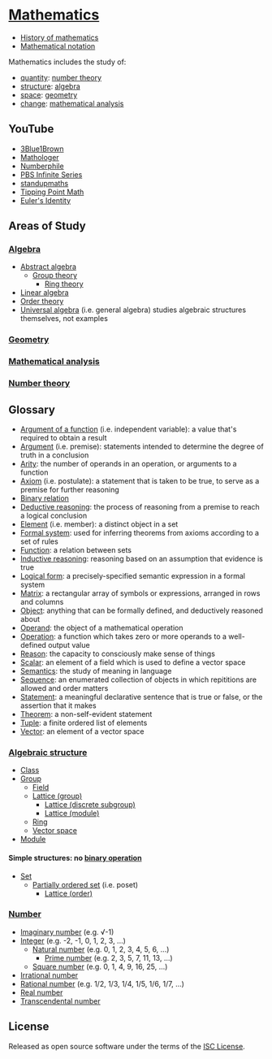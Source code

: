 # [Mathematics](https://en.wikipedia.org/wiki/Mathematics)
- [History of mathematics](https://en.wikipedia.org/wiki/History_of_mathematics)
- [Mathematical notation](https://en.wikipedia.org/wiki/Mathematical_notation)

Mathematics includes the study of:
- [quantity](https://en.wikipedia.org/wiki/Quantity): [number theory](https://en.wikipedia.org/wiki/Number_theory)
- [structure](https://en.wikipedia.org/wiki/Mathematical_structure): [algebra](https://en.wikipedia.org/wiki/Algebra)
- [space](https://en.wikipedia.org/wiki/Space): [geometry](https://en.wikipedia.org/wiki/Geometry)
- [change](https://en.wikipedia.org/wiki/Calculus): [mathematical analysis](https://en.wikipedia.org/wiki/Mathematical_analysis)

## YouTube
- [3Blue1Brown](https://www.youtube.com/channel/UCYO_jab_esuFRV4b17AJtAw)
- [Mathologer](https://www.youtube.com/channel/UC1_uAIS3r8Vu6JjXWvastJg)
- [Numberphile](https://www.youtube.com/user/numberphile)
- [PBS Infinite Series](https://www.youtube.com/channel/UCs4aHmggTfFrpkPcWSaBN9g)
- [standupmaths](https://www.youtube.com/user/standupmaths)
- [Tipping Point Math](https://www.youtube.com/user/TippingPointMath)
- [Euler's Identity](https://www.youtube.com/watch?v=sKtloBAuP74)

## Areas of Study

### [Algebra](https://en.wikipedia.org/wiki/Algebra)
- [Abstract algebra](https://en.wikipedia.org/wiki/Abstract_algebra)
  - [Group theory](https://en.wikipedia.org/wiki/Group_theory)
    - [Ring theory](https://en.wikipedia.org/wiki/Ring_theory)
- [Linear algebra](https://en.wikipedia.org/wiki/Linear_algebra)
- [Order theory](https://en.wikipedia.org/wiki/Order_theory)
- [Universal algebra](https://en.wikipedia.org/wiki/Universal_algebra) (i.e. general algebra) studies algebraic structures themselves, not examples

### [Geometry](https://en.wikipedia.org/wiki/Geometry)

### [Mathematical analysis](https://en.wikipedia.org/wiki/Mathematical_analysis)

### [Number theory](https://en.wikipedia.org/wiki/Number_theory)

## Glossary
- [Argument of a function](https://en.wikipedia.org/wiki/Argument_of_a_function) (i.e. independent variable): a value that's required to obtain a result
- [Argument](https://en.wikipedia.org/wiki/Argument) (i.e. premise): statements intended to determine the degree of truth in a conclusion
- [Arity](https://en.wikipedia.org/wiki/Arity): the number of operands in an operation, or arguments to a function
- [Axiom](https://en.wikipedia.org/wiki/Axiom) (i.e. postulate): a statement that is taken to be true, to serve as a premise for further reasoning
- [Binary relation](https://en.wikipedia.org/wiki/Binary_relation)
- [Deductive reasoning](https://en.wikipedia.org/wiki/Deductive_reasoning): the process of reasoning from a premise to reach a logical conclusion
- [Element](https://en.wikipedia.org/wiki/Element_%28mathematics%29) (i.e. member): a distinct object in a set
- [Formal system](https://en.wikipedia.org/wiki/Formal_system): used for inferring theorems from axioms according to a set of rules
- [Function](https://en.wikipedia.org/wiki/Function_%28mathematics%29): a relation between sets
- [Inductive reasoning](https://en.wikipedia.org/wiki/Inductive_reasoning): reasoning based on an assumption that evidence is true
- [Logical form](https://en.wikipedia.org/wiki/Logical_form): a precisely-specified semantic expression in a formal system
- [Matrix](https://en.wikipedia.org/wiki/Matrix_%28mathematics%29): a rectangular array of symbols or expressions, arranged in rows and columns
- [Object](https://en.wikipedia.org/wiki/Mathematical_object): anything that can be formally defined, and deductively reasoned about
- [Operand](https://en.wikipedia.org/wiki/Operand): the object of a mathematical operation
- [Operation](https://en.wikipedia.org/wiki/Operation_%28mathematics%29): a function which takes zero or more operands to a well-defined output value
- [Reason](https://en.wikipedia.org/wiki/Reason): the capacity to consciously make sense of things
- [Scalar](https://en.wikipedia.org/wiki/Scalar_%28mathematics%29): an element of a field which is used to define a vector space
- [Semantics](https://en.wikipedia.org/wiki/Semantics): the study of meaning in language
- [Sequence](https://en.wikipedia.org/wiki/Sequence): an enumerated collection of objects in which repititions are allowed and order matters
- [Statement](https://en.wikipedia.org/wiki/Statement_%28logic%29): a meaningful declarative sentence that is true or false, or the assertion that it makes
- [Theorem](https://en.wikipedia.org/wiki/Theorem): a non-self-evident statement
- [Tuple](https://en.wikipedia.org/wiki/Tuple): a finite ordered list of elements
- [Vector](https://en.wikipedia.org/wiki/Vector_%28mathematics_and_physics%29): an element of a vector space

### [Algebraic structure](https://en.wikipedia.org/wiki/Algebraic_structure)
- [Class](https://en.wikipedia.org/wiki/Class_%28set_theory%29)
- [Group](https://en.wikipedia.org/wiki/Group_%28mathematics%29)
  - [Field](https://en.wikipedia.org/wiki/Field_%28mathematics%29)
  - [Lattice (group)](https://en.wikipedia.org/wiki/Lattice_%28group%29)
    - [Lattice (discrete subgroup)](https://en.wikipedia.org/wiki/Lattice_%28discrete_subgroup%29)
    - [Lattice (module)](https://en.wikipedia.org/wiki/Lattice_%28module%29)
  - [Ring](https://en.wikipedia.org/wiki/Ring_%28mathematics%29)
  - [Vector space](https://en.wikipedia.org/wiki/Vector_space)
- [Module](https://en.wikipedia.org/wiki/Module_%28mathematics%29)

#### Simple structures: no [binary operation](https://en.wikipedia.org/wiki/Binary_operation)
- [Set](https://en.wikipedia.org/wiki/Set_%28mathematics%29)
  - [Partially ordered set](https://en.wikipedia.org/wiki/Partially_ordered_set) (i.e. poset)
    - [Lattice (order)](https://en.wikipedia.org/wiki/Lattice_%28order%29)

### [Number](https://en.wikipedia.org/wiki/Number)
- [Imaginary number](https://en.wikipedia.org/wiki/Imaginary_number) (e.g. √-1)
- [Integer](https://en.wikipedia.org/wiki/Integer) (e.g. -2, -1, 0, 1, 2, 3, ...)
  - [Natural number](https://en.wikipedia.org/wiki/Natural_number) (e.g. 0, 1, 2, 3, 4, 5, 6, ...)
    - [Prime number](https://en.wikipedia.org/wiki/Prime_number) (e.g. 2, 3, 5, 7, 11, 13, ...)
  - [Square number](https://en.wikipedia.org/wiki/Square_number) (e.g. 0, 1, 4, 9, 16, 25, ...)
- [Irrational number](https://en.wikipedia.org/wiki/Irrational_number)
- [Rational number](https://en.wikipedia.org/wiki/Rational_number) (e.g. 1/2, 1/3, 1/4, 1/5, 1/6, 1/7, ...)
- [Real number](https://en.wikipedia.org/wiki/Real_number)
- [Transcendental number](https://en.wikipedia.org/wiki/Transcendental_number)

## License
Released as open source software under the terms of the [ISC License](https://en.wikipedia.org/wiki/ISC_license).
